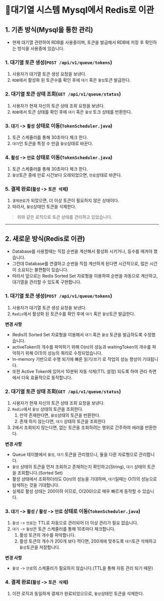 # 🚀대기열 시스템 Mysql에서 Redis로 이관

## 1. 기존 방식(Mysql을 통한 관리)
- 현재 대기열 관련하여 RDB를 사용중이며, 토큰을 발급해서 RDB에 저장 후 확인하는 방식을 사용중에 있습니다.

### 1. 대기열 토큰 생성(`POST /api/v1/queue/tokens`)
   1. 사용자가 대기열 토큰 생성 요청을 보낸다.
   2. `RDB`에서 활성화 된 토큰수를 확인 후에 `대기` 혹은 `활성`토큰 발급한다.


### 2. 대기열 토큰 상태 조회(`GET /api/v1/queue/status`)
   1. 사용자가 현재 자신의 토큰 상태 조회 요청을 보낸다.
   2. `RDB`에서 토큰 상태를 확인 후에 `대기` 혹은 `활성` 토크 상태를 반환한다.


### 3. `대기` -> `활성` 상태로 이동(`TokenScheduler.java`)
   1. 토큰 스케줄러를 통해 30초마다 체크 한다.
   2. `대기`인 토큰을 특정 수 만큼 `활성`상태로 바꾼다.


### 4. `활성` -> `만료` 상태로 이동(`TokenScheduler.java`)
   1. 토큰 스케줄러를 통해 30초마다 체크 한다.
   2. `활성`토큰 중에 만료 시간보다 오래되었으면, `만료`상태로 바꾼다.


### 5. 결제 완료(`활성` -> `토큰 삭제`)
   1. `결제완료`가 되었으면, 더 이상 토큰이 필요하지 않은 상태이다.
   2. 따라서, `활성`상태인 토큰을 삭제한다.


> 위와 같은 로직으로 토큰 상태를 관리하고 있었습니다.

---

## 2. 새로운 방식(Redis로 이관)
- Database를 사용할때는 직접 순번을 계산해서 활성화 시키거나, 등수를 매겨야 했습니다.
- 그런데 Database를 연결하고 순번을 직접 계산하게 된다면 시간적으로, 많은 시간이 소요되는 불편함이 있습니다.
- 따라서 앞으로는 Redis Sorted Set 자료형을 이용하여 순번을 자동으로 계산하고, 대기열을 관리할 수 있도록 구현합니다.

### 1. 대기열 토큰 생성(`POST /api/v1/queue/tokens`)
   1. 사용자가 대기열 토큰 생성 요청을 보낸다.
   2. `Redis`에서 활성화 된 토큰수를 확인 후에 `대기` 혹은 `활성`토큰 발급한다.

**변경 사항** 
- Redis의 Sorted Set 자료형을 이용해서 `대기` 혹은 `활성` 토큰을 발급하도록 수정했습니다.
- activeToken의 개수를 파악하기 위해 O(n)의 성능과 waitingToken의 개수를 파악하기 위해 O(1)의 성능의 쿼리로 수정되었습니다.
- In-memory 기반으로 수행 되기에 빠른 읽기/쓰기 로 작업의 성능 향상이 기대됩니다.
- 또한 Active Token에 있어서 10분뒤 자동 삭제(TTL 설정) 되도록 하여 관리 측면에서 더욱 효율적으로 동작합니다.


### 2. 대기열 토큰 상태 조회(`GET /api/v1/queue/status`)
   1. 사용자가 현재 자신의 토큰 상태 조회 요청을 보낸다.
   2. `Redis`에서 `활성` 상태의 토큰을 조회한다.
      1. 만약 존재한다면, `활성`상태의 토큰을 반환한다.
      2. 존재 하지 않는다면, `대기` 상태의 토큰을 조회한다
   3. 2에서 조회되지 않는다면, 없는 토큰을 조회하려는 행위로 간주하여 에러를 반환한다.

**변경 사항**
- Queue 테이블에서 `활성`, `대기` 토큰을 관리했으나, 둘을 다른 자료형으로 관리합니다.
- `활성` 상태의 토큰을 먼저 조회하고 존재하는지 확인하고(String), `대기` 상태의 토큰을 조회합니다.(Sorted Set)
- 활성 상태에서 조회하더라도 O(n)의 성능을 기대하며, `대기`일때는 O(1)의 성능으로 탐색하는 것을 기대합니다.
- 실제로 활성 상태는 200이하 이므로, O(200)으로 매우 빠르게 동작할 수 있습니다.


### 3. `대기` -> `활성` / `활성` -> `만료` 상태로 이동(`TokenScheduler.java`)
   1. `활성` -> `만료`는 TTL로 자동으로 관리되어 더 이상 관리가 필요 없습니다.
   2. `대기` -> `활성`은 토큰 스케줄러를 통해 10초마다 체크합니다.
      1. 활성 토큰의 개수를 파악합니다.
      2. 활성 토큰의 개수가 200개 보다 적다면, 200개에 맞추도록 `대기`토큰 삭제하고 `활성`토큰을 저장합니다.

**변경 사항**
- `활성` -> `만료`의 스케줄러가 필요하지 않습니다.(TTL을 통해 자동 관리 되기 때문)

### 4. 결제 완료(`활성` -> `토큰 삭제`)
   1. 이전 로직과 동일하게 결제가 완료되었으므로, `활성`상태인 토큰을 삭제한다.